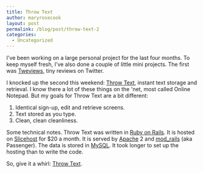 ```yaml
---
title: Throw Text
author: maryrosecook
layout: post
permalink: /blog/post/throw-text-2
categories:
  - Uncategorized
---
```

I've been working on a large personal project for the last four months. To keep myself fresh, I've also done a couple of little mini projects. The first was [Tweviews][1], tiny reviews on Twitter.

I knocked up the second this weekend: [Throw Text][2], instant text storage and retrieval. I know there a lot of these things on the 'net, most called Online Notepad. But my goals for Throw Text are a bit different:

1. Identical sign-up, edit and retrieve screens.  
2. Text stored as you type.  
3. Clean, clean cleanliness.

Some technical notes. Throw Text was written in [Ruby on Rails][3]. It is hosted on [Slicehost][4] for $20 a month. It is served by [Apache][5] 2 and [mod_rails][6] (aka Passenger). The data is stored in [MySQL][7]. It took longer to set up the hosting than to write the code.

So, give it a whirl: [Throw Text][2].

 [1]: http://tweviews.com
 [2]: http://throwtext.com
 [3]: http://www.rubyonrails.org/
 [4]: http://slicehost.com
 [5]: http://www.apache.org/
 [6]: http://www.modrails.com/
 [7]: http://www.mysql.com/